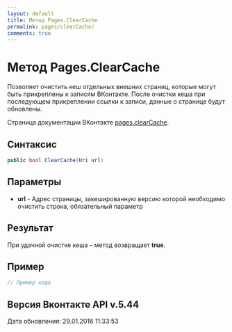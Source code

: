```yaml
---
layout: default
title: Метод Pages.ClearCache
permalink: pages/clearCache/
comments: true
---
```

# Метод Pages.ClearCache
Позволяет очистить кеш отдельных внешних страниц, которые могут быть прикреплены к записям ВКонтакте. После очистки кеша при последующем прикреплении ссылки к записи, данные о странице будут обновлены.

Страница документации ВКонтакте [pages.clearCache](https://vk.com/dev/pages.clearCache).

## Синтаксис
``` csharp
public bool ClearCache(Uri url)
```

## Параметры
+ **url** - Адрес страницы, закешированную версию которой необходимо очистить строка, обязательный параметр

## Результат
При удачной очистке кеша – метод возвращает **true**.

## Пример
``` csharp
// Пример кода
```

## Версия Вконтакте API v.5.44
Дата обновления: 29.01.2016 11:33:53
